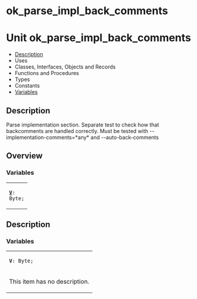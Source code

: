 # ok\_parse\_impl\_back\_comments


# Unit ok\_parse\_impl\_back\_comments

- [Description](#PasDoc-Description)
- Uses
- Classes, Interfaces, Objects and Records
- Functions and Procedures
- Types
- Constants
- [Variables](#PasDoc-Variables)

<span id="PasDoc-Description"/>

## Description
Parse implementation section. Separate test to check how that backcomments are handled correctly. Must be tested with --implementation-comments=\*any\* and --auto-back-comments<span id="PasDoc-Uses"/>

## Overview

### Variables
<span id="PasDoc-Variables"/>


<table>
<tr>

<td>

<code><strong><a href="ok_parse_impl_back_comments.md#V">V</a></strong>: Byte;</code>
</td>
</tr>
</table>

## Description

### Variables

<table>
<tr>

<td>

<span id="V"/><code><strong>V</strong>: Byte;</code>
</td>
</tr>
<tr><td colspan="1">

This item has no description.



</td></tr>
</table>
